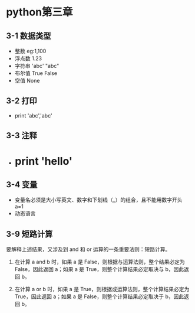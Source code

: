 # python第三章

## 3-1 数据类型
- 整数 eg:1,100
- 浮点数 1.23 
- 字符串 'abc' "abc"
- 布尔值 True False
- 空值   None

## 3-2 打印
- print 'abc','abc'

## 3-3 注释
- # print 'hello'

## 3-4 变量
- 变量名必须是大小写英文、数字和下划线（_）的组合，且不能用数字开头 a=1
- 动态语言

## 3-9 短路计算
要解释上述结果，又涉及到 and 和 or 运算的一条重要法则：短路计算。

1. 在计算 a and b 时，如果 a 是 False，则根据与运算法则，整个结果必定为 False，因此返回 a；如果 a 是 True，则整个计算结果必定取决与 b，因此返回 b。

2. 在计算 a or b 时，如果 a 是 True，则根据或运算法则，整个计算结果必定为 True，因此返回 a；如果 a 是 False，则整个计算结果必定取决于 b，因此返回 b。